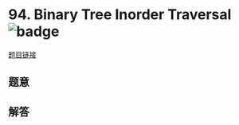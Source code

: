 # 94. Binary Tree Inorder Traversal ![badge](https://img.shields.io/badge/-medium-yellow?style=flat-square)

[题目链接](https://leetcode.com/problems/binary-tree-inorder-traversal)

## 题意

## 解答

